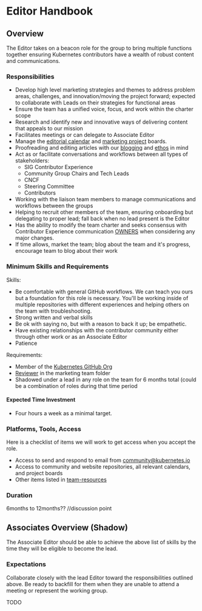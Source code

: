 # Editor Handbook

## Overview

The Editor takes on a beacon role for the group to bring multiple functions together ensuring Kubernetes contributors have a wealth of robust content and communications.

### Responsibilities

- Develop high level marketing strategies and themes to address problem areas, challenges, and innovation/moving the project forward; expected to collaborate with Leads on their strategies for functional areas
- Ensure the team has a unified voice, focus, and work within the charter scope
- Research and identify new and innovative ways of delivering content that
appeals to our mission
- Facilitates meetings or can delegate to Associate Editor
- Manage the [editorial calendar] and [marketing project] boards.
- Proofreading and editing articles with our [blogging] and [ethos] in mind
- Act as or facilitate conversations and workflows between all types of stakeholders:
  - SIG Contributor Experience
  - Community Group Chairs and Tech Leads  
  - CNCF
  - Steering Committee
  - Contributors
- Working with the liaison team members to manage communications and workflows
between the groups
- Helping to recruit other members of the team, ensuring onboarding but delegating to proper lead; fall back when no lead present is the Editor
- Has the ability to modify the team charter and seeks consensus with Contributor Experience communication [OWNERS] when considering any major changes.
- If time allows, market the team; blog about the team and it's progress, encourage team to blog about their work

### Minimum Skills and Requirements

Skills:

- Be comfortable with general GitHub workflows. We can teach you ours but a foundation for this role is necessary. You'll be working inside of multiple repositories with different experiences and helping others on the team with troubleshooting.
- Strong written and verbal skills
- Be ok with saying no, but with a reason to back it up; be empathetic.
- Have existing relationships with the contributor community either through other work or as an Associate Editor
- Patience

Requirements:

- Member of the [Kubernetes GitHub Org]
- [Reviewer] in the marketing team folder
- Shadowed under a lead in any role on the team for 6 months total (could be a combination of roles during that time period

#### Expected Time Investment

- Four hours a week as a minimal target.

### Platforms, Tools, Access

Here is a checklist of items we will work to get access when you accept the role.

- Access to send and respond to email from community@kubernetes.io
- Access to community and website repositories, all relevant calendars, and project boards
- Other items listed in [team-resources]

### Duration  

6months to 12months??
//discussion point

## Associates Overview (Shadow)

The Associate Editor should be able to achieve the above list of skills by the time they will be eligible to become the lead.

### Expectations

Collaborate closely with the lead Editor toward the responsibilities outlined above. Be ready to backfill for them when they are unable to attend a meeting or represent the working group.

TODO  

[editorial calendar]: https://github.com/orgs/kubernetes/projects/41
[marketing project]: https://github.com/orgs/kubernetes/projects/39
[team-resources]: ../team-resources.md
[Kubernetes GitHub Org]: https://git.k8s.io/community/community-membership.md
[Reviewer]: ../OWNERS
[OWNERS]: /communication/OWNERS
[blogging]: ../blog-guidelines.md
[ethos]: ../CHARTER.md#ethosvision
